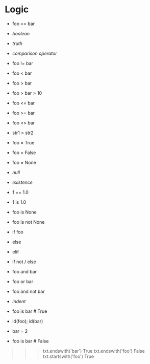 # Logic

- foo == bar
- _boolean_
- _truth_
- _comparison operator_
- foo != bar
- foo < bar
- foo > bar
- foo > bar > 10
- foo <= bar
- foo >= bar
- foo <> bar
- str1 > str2
- foo = True
- foo = False
- foo = None
- _null_
- _existence_
- 1 == 1.0
- 1 is 1.0
- foo is None
- foo is not None
- if foo
- else
- elif
- if not / else
- foo and bar
- foo or bar
- foo and not bar
- _indent_

- foo is bar # True
- id(foo); id(bar)
- bar = 2
- foo is bar # False

>>> txt.endswith('bar')
True
>>> txt.endswith('foo')
False
>>> txt.startswith('foo')
True
